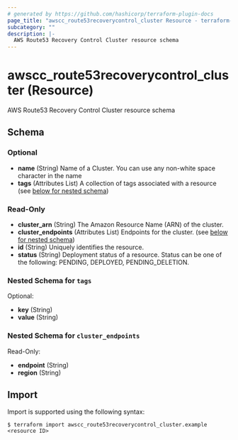 ```yaml
---
# generated by https://github.com/hashicorp/terraform-plugin-docs
page_title: "awscc_route53recoverycontrol_cluster Resource - terraform-provider-awscc"
subcategory: ""
description: |-
  AWS Route53 Recovery Control Cluster resource schema
---
```


# awscc_route53recoverycontrol_cluster (Resource)

AWS Route53 Recovery Control Cluster resource schema



<!-- schema generated by tfplugindocs -->
## Schema

### Optional

- **name** (String) Name of a Cluster. You can use any non-white space character in the name
- **tags** (Attributes List) A collection of tags associated with a resource (see [below for nested schema](#nestedatt--tags))

### Read-Only

- **cluster_arn** (String) The Amazon Resource Name (ARN) of the cluster.
- **cluster_endpoints** (Attributes List) Endpoints for the cluster. (see [below for nested schema](#nestedatt--cluster_endpoints))
- **id** (String) Uniquely identifies the resource.
- **status** (String) Deployment status of a resource. Status can be one of the following: PENDING, DEPLOYED, PENDING_DELETION.

<a id="nestedatt--tags"></a>
### Nested Schema for `tags`

Optional:

- **key** (String)
- **value** (String)


<a id="nestedatt--cluster_endpoints"></a>
### Nested Schema for `cluster_endpoints`

Read-Only:

- **endpoint** (String)
- **region** (String)

## Import

Import is supported using the following syntax:

```shell
$ terraform import awscc_route53recoverycontrol_cluster.example <resource ID>
```
